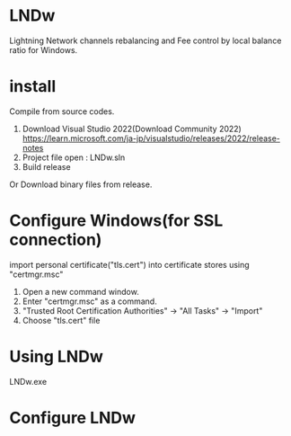 ﻿# LNDw

Lightning Network channels rebalancing and Fee control by local balance ratio for Windows.

# install

Compile from source codes.

1. Download Visual Studio 2022(Download Community 2022)
https://learn.microsoft.com/ja-jp/visualstudio/releases/2022/release-notes
2. Project file open : LNDw.sln
3. Build release

Or Download binary files from release.

# Configure Windows(for SSL connection)

import personal certificate("tls.cert") into certificate stores using "certmgr.msc" 
1. Open a new command window.
2. Enter "certmgr.msc" as a command.
3. "Trusted Root Certification Authorities" -> "All Tasks" -> "Import"
4. Choose "tls.cert" file

# Using LNDw

LNDw.exe

# Configure LNDw
